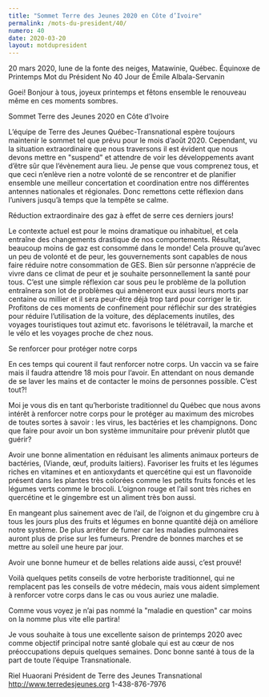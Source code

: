 ```yaml
---
title: "Sommet Terre des Jeunes 2020 en Côte d’Ivoire"
permalink: /mots-du-president/40/
numero: 40
date: 2020-03-20
layout: motdupresident
---
```

20 mars 2020, lune de la fonte des neiges, Matawinie, Québec.
Équinoxe de Printemps
Mot du Président No 40
Jour de Émile Albala-Servanin

Goei! Bonjour à tous, joyeux printemps et fêtons ensemble le renouveau
même en ces moments sombres.

Sommet Terre des Jeunes 2020 en Côte d’Ivoire

L’équipe de Terre des Jeunes Québec-Transnational espère toujours
maintenir le sommet tel que prévu pour le mois d’août 2020. Cependant, vu
la situation extraordinaire que nous traversons il est évident que nous
devons mettre en "suspend" et attendre de voir les développements avant
d’être sûr que l’évènement aura lieu. Je pense que vous comprenez
tous, et que ceci n’enlève rien a notre volonté de se rencontrer et de
planifier ensemble une meilleur concertation et coordination entre nos
différentes antennes nationales et régionales. Donc remettons cette
réflexion dans l’univers jusqu’à temps que la tempête se calme.

Réduction extraordinaire des gaz à effet de serre ces derniers jours!

Le contexte actuel est pour le moins dramatique ou inhabituel, et cela
entraîne des changements drastique de nos comportements. Résultat, beaucoup
moins de gaz est consommé dans le monde! Cela prouve qu’avec un peu de
volonté et de peur, les gouvernements sont capables de nous faire réduire
notre consommation de GES. Bien sûr personne n’apprécie de vivre dans ce
climat de peur et je souhaite personnellement la santé pour tous. C’est
une simple réflexion car sous peu le problème de la pollution entraînera
son lot de problèmes qui amèneront eux aussi leurs morts par centaine ou
millier et il sera peur-être déjà trop tard pour corriger le tir.
Profitons de ces moments de confinement pour réfléchir sur des stratégies
pour réduire l’utilisation de la voiture, des déplacements inutiles, des
voyages touristiques tout azimut etc. favorisons le télétravail, la marche
et le vélo et les voyages proche de chez nous.

Se renforcer pour protéger notre corps

En ces temps qui courent il faut renforcer notre corps. Un vaccin va se faire
mais il faudra attendre 18 mois pour l’avoir. En attendant on nous demande
de se laver les mains et de contacter le moins de personnes possible. C’est
tout?!

Moi je vous dis en tant qu’herboriste traditionnel du Québec que nous
avons intérêt à renforcer notre corps pour le protéger au maximum des
microbes de toutes sortes à savoir : les virus, les bactéries et les
champignons. Donc que faire pour avoir un bon système immunitaire pour
prévenir plutôt que guérir?

Avoir une bonne alimentation en réduisant les aliments animaux porteurs de
bactéries, (Viande, œuf, produits laitiers). Favoriser les fruits et les
légumes riches en vitamines et en antioxydants et quercétine qui est un
flavonoïde présent dans les plantes très colorées comme les petits fruits
foncés et les légumes verts comme le brocoli. L’oignon rouge et l’ail
sont très riches en quercétine et le gingembre est un aliment très bon
aussi.

En mangeant plus sainement avec de l’ail, de l’oignon et du gingembre cru
à tous les jours plus des fruits et légumes en bonne quantité déjà on
améliore notre système. De plus arrêter de fumer car les maladies
pulmonaires auront plus de prise sur les fumeurs. Prendre de bonnes marches
et se mettre au soleil une heure par jour.

Avoir une bonne humeur et de belles relations aide aussi, c’est prouvé!

Voilà quelques petits conseils de votre herboriste traditionnel, qui ne
remplacent pas les conseils de votre médecin, mais vous aident simplement à
renforcer votre corps dans le cas ou vous auriez une maladie.

Comme vous voyez je n’ai pas nommé la "maladie en question" car moins on
la nomme plus vite elle partira!

Je vous souhaite à tous une excellente saison de printemps 2020 avec comme
objectif principal notre santé globale qui est au cœur de nos
préoccupations depuis quelques semaines. Donc bonne santé à tous de la
part de toute l’équipe Transnationale.

Riel Huaorani
Président de Terre des Jeunes Transnational
http://www.terredesjeunes.org
1-438-876-7976
